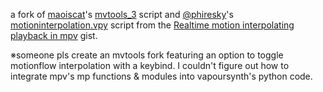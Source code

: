 a fork of [maoiscat](https://github.com/maoiscat/)'s [mvtools_3](https://github.com/maoiscat/mpv-mvtools-script/blob/main/mvtools_3.py) script and [@phiresky](https://gist.github.com/phiresky)'s [motioninterpolation.vpy](https://gist.github.com/phiresky/4bfcfbbd05b3c2ed8645?permalink_comment_id=3936120) script from the [Realtime motion interpolating playback in mpv](https://gist.github.com/phiresky/4bfcfbbd05b3c2ed8645?permalink_comment_id=3936120) gist.

※someone pls create an mvtools fork featuring an option to toggle motionflow interpolation with a keybind. I couldn't figure out how to integrate mpv's mp functions & modules into vapoursynth's python code.
